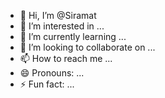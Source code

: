 - 👋 Hi, I’m @Siramat
- 👀 I’m interested in ...
- 🌱 I’m currently learning ...
- 💞️ I’m looking to collaborate on ...
- 📫 How to reach me ...
- 😄 Pronouns: ...
- ⚡ Fun fact: ...

<!---
Siramat/Siramat is a ✨ special ✨ repository because its `README.md` (this file) appears on your GitHub profile.
You can click the Preview link to take a look at your changes.
--->
